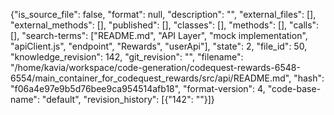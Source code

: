 {"is_source_file": false, "format": null, "description": "", "external_files": [], "external_methods": [], "published": [], "classes": [], "methods": [], "calls": [], "search-terms": ["README.md", "API Layer", "mock implementation", "apiClient.js", "endpoint", "Rewards", "userApi"], "state": 2, "file_id": 50, "knowledge_revision": 142, "git_revision": "", "filename": "/home/kavia/workspace/code-generation/codequest-rewards-6548-6554/main_container_for_codequest_rewards/src/api/README.md", "hash": "f06a4e97e9b5d76bee9ca954514afb18", "format-version": 4, "code-base-name": "default", "revision_history": [{"142": ""}]}